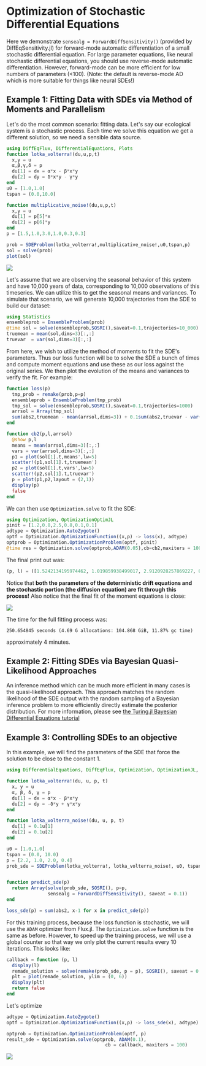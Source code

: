 # Optimization of Stochastic Differential Equations

Here we demonstrate `sensealg = ForwardDiffSensitivity()` (provided by
DiffEqSensitivity.jl) for forward-mode automatic differentiation of a small
stochastic differential equation. For large parameter equations, like neural
stochastic differential equations, you should use reverse-mode automatic
differentiation. However, forward-mode can be more efficient for low numbers
of parameters (<100). (Note: the default is reverse-mode AD which is more suitable
for things like neural SDEs!)

## Example 1: Fitting Data with SDEs via Method of Moments and Parallelism

Let's do the most common scenario: fitting data. Let's say our ecological system
is a stochastic process. Each time we solve this equation we get a different
solution, so we need a sensible data source.

```julia
using DiffEqFlux, DifferentialEquations, Plots
function lotka_volterra!(du,u,p,t)
  x,y = u
  α,β,γ,δ = p
  du[1] = dx = α*x - β*x*y
  du[2] = dy = δ*x*y - γ*y
end
u0 = [1.0,1.0]
tspan = (0.0,10.0)

function multiplicative_noise!(du,u,p,t)
  x,y = u
  du[1] = p[5]*x
  du[2] = p[6]*y
end
p = [1.5,1.0,3.0,1.0,0.3,0.3]

prob = SDEProblem(lotka_volterra!,multiplicative_noise!,u0,tspan,p)
sol = solve(prob)
plot(sol)
```

![](https://user-images.githubusercontent.com/1814174/88511873-97bc0a00-cfb3-11ea-8cf5-5930b6575d9d.png)

Let's assume that we are observing the seasonal behavior of this system and have
10,000 years of data, corresponding to 10,000 observations of this timeseries.
We can utilize this to get the seasonal means and variances. To simulate that
scenario, we will generate 10,000 trajectories from the SDE to build our dataset:

```julia
using Statistics
ensembleprob = EnsembleProblem(prob)
@time sol = solve(ensembleprob,SOSRI(),saveat=0.1,trajectories=10_000)
truemean = mean(sol,dims=3)[:,:]
truevar  = var(sol,dims=3)[:,:]
```

From here, we wish to utilize the method of moments to fit the SDE's parameters.
Thus our loss function will be to solve the SDE a bunch of times and compute
moment equations and use these as our loss against the original series. We
then plot the evolution of the means and variances to verify the fit. For example:

```julia
function loss(p)
  tmp_prob = remake(prob,p=p)
  ensembleprob = EnsembleProblem(tmp_prob)
  tmp_sol = solve(ensembleprob,SOSRI(),saveat=0.1,trajectories=1000)
  arrsol = Array(tmp_sol)
  sum(abs2,truemean - mean(arrsol,dims=3)) + 0.1sum(abs2,truevar - var(arrsol,dims=3)),arrsol
end

function cb2(p,l,arrsol)
  @show p,l
  means = mean(arrsol,dims=3)[:,:]
  vars = var(arrsol,dims=3)[:,:]
  p1 = plot(sol[1].t,means',lw=5)
  scatter!(p1,sol[1].t,truemean')
  p2 = plot(sol[1].t,vars',lw=5)
  scatter!(p2,sol[1].t,truevar')
  p = plot(p1,p2,layout = (2,1))
  display(p)
  false
end
```

We can then use `Optimization.solve` to fit the SDE:

```julia
using Optimization, OptimizationOptimJL
pinit = [1.2,0.8,2.5,0.8,0.1,0.1]
adtype = Optimization.AutoZygote()
optf = Optimization.OptimizationFunction((x,p) -> loss(x), adtype)
optprob = Optimization.OptimizationProblem(optf, pinit)
@time res = Optimization.solve(optprob,ADAM(0.05),cb=cb2,maxiters = 100)
```

The final print out was:

```julia
(p, l) = ([1.5242134195974462, 1.019859938499017, 2.9120928257869227, 0.9840408090733335, 0.29427123791721765, 0.3334393815923646], 1.7046719990657184)
```

Notice that **both the parameters of the deterministic drift equations and the
stochastic portion (the diffusion equation) are fit through this process!**
Also notice that the final fit of the moment equations is close:

![](https://user-images.githubusercontent.com/1814174/88511872-97bc0a00-cfb3-11ea-9d44-a3ed96a77df9.png)

The time for the full fitting process was:

```
250.654845 seconds (4.69 G allocations: 104.868 GiB, 11.87% gc time)
```

approximately 4 minutes.

## Example 2: Fitting SDEs via Bayesian Quasi-Likelihood Approaches

An inference method which can be much more efficient in many cases is the quasi-likelihood approach.
This approach matches the random likelihood of the SDE output with the random sampling of a Bayesian
inference problem to more efficiently directly estimate the posterior distribution. For more information,
please see [the Turing.jl Bayesian Differential Equations tutorial](https://github.com/TuringLang/TuringTutorials/blob/master/10_diffeq.ipynb)

## Example 3: Controlling SDEs to an objective

In this example, we will find the parameters of the SDE that force the
solution to be close to the constant 1.

```julia
using DifferentialEquations, DiffEqFlux, Optimization, OptimizationJL, Plots

function lotka_volterra!(du, u, p, t)
  x, y = u
  α, β, δ, γ = p
  du[1] = dx = α*x - β*x*y
  du[2] = dy = -δ*y + γ*x*y
end

function lotka_volterra_noise!(du, u, p, t)
  du[1] = 0.1u[1]
  du[2] = 0.1u[2]
end

u0 = [1.0,1.0]
tspan = (0.0, 10.0)
p = [2.2, 1.0, 2.0, 0.4]
prob_sde = SDEProblem(lotka_volterra!, lotka_volterra_noise!, u0, tspan)


function predict_sde(p)
  return Array(solve(prob_sde, SOSRI(), p=p,
               sensealg = ForwardDiffSensitivity(), saveat = 0.1))
end

loss_sde(p) = sum(abs2, x-1 for x in predict_sde(p))
```

For this training process, because the loss function is stochastic, we will use
the `ADAM` optimizer from Flux.jl. The `Optimization.solve` function is the same as
before. However, to speed up the training process, we will use a global counter
so that way we only plot the current results every 10 iterations. This looks
like:

```julia
callback = function (p, l)
  display(l)
  remade_solution = solve(remake(prob_sde, p = p), SOSRI(), saveat = 0.1)
  plt = plot(remade_solution, ylim = (0, 6))
  display(plt)
  return false
end
```

Let's optimize

```julia
adtype = Optimization.AutoZygote()
optf = Optimization.OptimizationFunction((x,p) -> loss_sde(x), adtype)

optprob = Optimization.OptimizationProblem(optf, p)
result_sde = Optimization.solve(optprob, ADAM(0.1),
                                    cb = callback, maxiters = 100)
```

![](https://user-images.githubusercontent.com/1814174/51399524-2c6abf80-1b14-11e9-96ae-0192f7debd03.gif)
